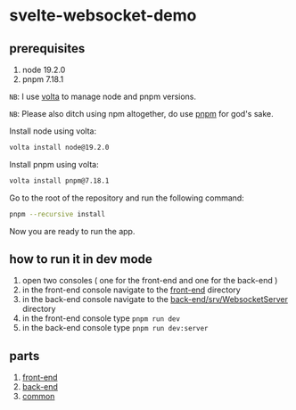 # svelte-websocket-demo

## prerequisites

1. node 19.2.0
2. pnpm 7.18.1

`NB`: I use [volta](https://volta.sh/) to manage node and pnpm versions.

`NB`: Please also ditch using npm altogether, do use [pnpm](https://pnpm.io/) for god's sake.

Install node using volta:

```bash
volta install node@19.2.0
```

Install pnpm using volta:

```bash
volta install pnpm@7.18.1
```

Go to the root of the repository and run the following command:

```bash
pnpm --recursive install
```

Now you are ready to run the app.

## how to run it in dev mode

1. open two consoles ( one for the front-end and one for the back-end )
2. in the front-end console navigate to the [front-end](sources/front-end) directory
3. in the back-end console navigate to the [back-end/srv/WebsocketServer](sources/back-end/srv/WebsocketServer) directory
4. in the front-end console type `pnpm run dev`
5. in the back-end console type `pnpm run dev:server`

## parts

1. [front-end](sources/front-end/README.md)
2. [back-end](sources/back-end/readme.md)
3. [common](sources/common/readme.md)
